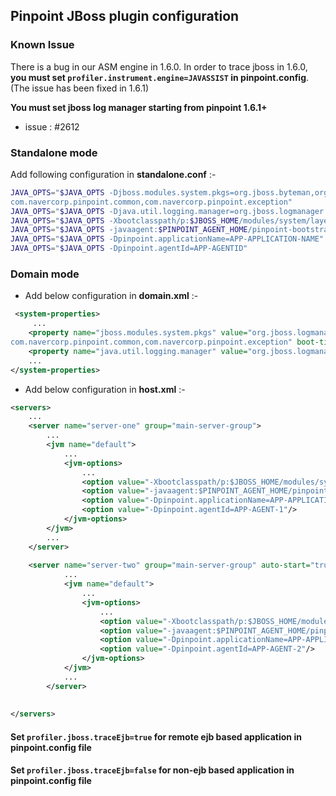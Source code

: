 ## Pinpoint JBoss plugin configuration

### Known Issue
There is a bug in our ASM engine in 1.6.0. In order to trace jboss in 1.6.0, **you must set `profiler.instrument.engine=JAVASSIST` in pinpoint.config**. (The issue has been fixed in 1.6.1)

**You must set jboss log manager starting from pinpoint 1.6.1+**
 - issue : #2612

###  Standalone mode <br/>
 Add following configuration in __standalone.conf__ :- <br/>
```bash 
JAVA_OPTS="$JAVA_OPTS -Djboss.modules.system.pkgs=org.jboss.byteman,org.jboss.logmanager,com.navercorp.pinpoint.bootstrap,
com.navercorp.pinpoint.common,com.navercorp.pinpoint.exception"
JAVA_OPTS="$JAVA_OPTS -Djava.util.logging.manager=org.jboss.logmanager.LogManager"
JAVA_OPTS="$JAVA_OPTS -Xbootclasspath/p:$JBOSS_HOME/modules/system/layers/base/org/jboss/logmanager/main/jboss-logmanager-$JBOSS_LOGMANAGER_VERSION.jar"
JAVA_OPTS="$JAVA_OPTS -javaagent:$PINPOINT_AGENT_HOME/pinpoint-bootstrap-$PINPOINT_VERSION.jar"
JAVA_OPTS="$JAVA_OPTS -Dpinpoint.applicationName=APP-APPLICATION-NAME" 
JAVA_OPTS="$JAVA_OPTS -Dpinpoint.agentId=APP-AGENTID"
```

###  Domain mode <br/>

* Add below configuration in __domain.xml__ :- <br/>
```xml 
 <system-properties>
     ...
    <property name="jboss.modules.system.pkgs" value="org.jboss.logmanager,com.navercorp.pinpoint.bootstrap,
com.navercorp.pinpoint.common,com.navercorp.pinpoint.exception" boot-time="true"/>
    <property name="java.util.logging.manager" value="org.jboss.logmanager.LogManager"/>
    ...
</system-properties>
```
* Add below configuration in __host.xml__ :- <br/>

```xml 
<servers>
    ...
    <server name="server-one" group="main-server-group">
        ...
        <jvm name="default">
            ...
            <jvm-options>
                ...
                <option value="-Xbootclasspath/p:$JBOSS_HOME/modules/system/layers/base/org/jboss/logmanager/main/jboss-logmanager-$JBOSS_LOGMANAGER_VERSION.jar"/>
                <option value="-javaagent:$PINPOINT_AGENT_HOME/pinpoint-bootstrap-$PINPOINT_VERSION.jar"/>
                <option value="-Dpinpoint.applicationName=APP-APPLICATION-NAME"/>
                <option value="-Dpinpoint.agentId=APP-AGENT-1"/>
            </jvm-options>
        </jvm>
        ...
    </server>
    
    <server name="server-two" group="main-server-group" auto-start="true">
            ...
            <jvm name="default">
                ...
                <jvm-options>
                    ...
                    <option value="-Xbootclasspath/p:$JBOSS_HOME/modules/system/layers/base/org/jboss/logmanager/main/jboss-logmanager-$JBOSS_LOGMANAGER_VERSION.jar"/>
                    <option value="-javaagent:$PINPOINT_AGENT_HOME/pinpoint-bootstrap-$PINPOINT_VERSION.jar"/>
                    <option value="-Dpinpoint.applicationName=APP-APPLICATION-NAME"/>
                    <option value="-Dpinpoint.agentId=APP-AGENT-2"/>
                </jvm-options>
            </jvm>
            ...
        </server>
        
    
</servers> 

```

#### Set ```profiler.jboss.traceEjb=true``` for remote ejb based application in pinpoint.config file
#### Set ```profiler.jboss.traceEjb=false``` for non-ejb based application in pinpoint.config file
